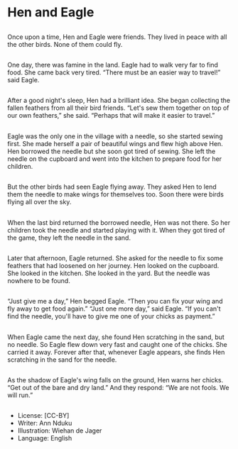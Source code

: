 # Hen and Eagle

##
Once upon a time, Hen and
Eagle were friends. They lived
in peace with all the other birds.
None of them could fly.

##
One day, there was famine in
the land. Eagle had to walk very
far to find food. She came back
very tired.
“There must be an easier way
to travel!” said Eagle.

##
After a good night's sleep, Hen
had a brilliant idea. She began
collecting the fallen feathers
from all their bird friends.
“Let's sew them together on top
of our own feathers,” she said.
“Perhaps that will make it easier
to travel.”

##
Eagle was the only one in the
village with a needle, so she
started sewing first.
She made herself a pair of
beautiful wings and flew high
above Hen.
Hen borrowed the needle but
she soon got tired of sewing.
She left the needle on the
cupboard and went into the
kitchen to prepare food for her
children.

##
But the other birds had seen
Eagle flying away. They asked
Hen to lend them the needle to
make wings for themselves too.
Soon there were birds flying all
over the sky.

##
When the last bird returned the
borrowed needle, Hen was not
there. So her children took the
needle and started playing with
it.
When they got tired of the
game, they left the needle in
the sand.

##
Later that afternoon, Eagle
returned. She asked for the
needle to fix some feathers that
had loosened on her journey.
Hen looked on the cupboard.
She looked in the kitchen. She
looked in the yard. But the
needle was nowhere to be
found.

##
“Just give me a day,” Hen
begged Eagle. “Then you can
fix your wing and fly away to
get food again.”
“Just one more day,” said Eagle.
“If you can't find the needle,
you'll have to give me one of
your chicks as payment.”

##
When Eagle came the next day,
she found Hen scratching in the
sand, but no needle.
So Eagle flew down very fast
and caught one of the chicks.
She carried it away.
Forever after that, whenever
Eagle appears, she finds Hen
scratching in the sand for the
needle.

##
As the shadow of Eagle's wing
falls on the ground, Hen warns
her chicks. “Get out of the bare
and dry land.”
And they respond:
“We are not fools. We will run.”

##
* License: [CC-BY]
* Writer: Ann Nduku
* Illustration: Wiehan de Jager
* Language: English
